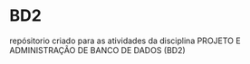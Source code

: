 # BD2
repósitorio criado para as atividades da disciplina PROJETO E ADMINISTRAÇÃO DE BANCO DE DADOS (BD2)
